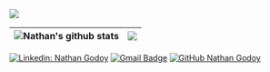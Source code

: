 
![](https://komarev.com/ghpvc/?username=nathanmgod&color=006bed)

|<img align="center" src="https://github-readme-stats.vercel.app/api?username=nathanmgod&show_icons=true&include_all_commits=true&theme=buefy&hide_border=true" alt="Nathan's github stats" /> | <img align="center" src="https://github-readme-stats.vercel.app/api/top-langs/?username=nathanmgod&layout=compact&theme=buefy&hide_border=true" />|
| ------------- | ------------- |

[![Linkedin: Nathan Godoy](https://img.shields.io/badge/-NathanGodoy-blue?style=flat-square&logo=Linkedin&logoColor=white&link=https://www.linkedin.com/in/nathanmgodoy/)](https://www.linkedin.com/in/nathanmgodoy//)
[![Gmail Badge](https://img.shields.io/badge/-nathanmgodoy@gmail.com-006bed?style=flat-square&logo=Gmail&logoColor=white&link=mailto:nathanmgodoy@gmail.com)](mailto:nathanmgodoy@gmail.com)
[![GitHub Nathan Godoy]( https://img.shields.io/github/followers/nathanmgod?label=follow&style=social)](https://github.com/nathanmgod)

